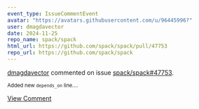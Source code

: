 ```yaml
---
event_type: IssueCommentEvent
avatar: "https://avatars.githubusercontent.com/u/96445996?"
user: dmagdavector
date: 2024-11-25
repo_name: spack/spack
html_url: https://github.com/spack/spack/pull/47753
repo_url: https://github.com/spack/spack
---
```


<a href='https://github.com/dmagdavector' target='_blank'>dmagdavector</a> commented on issue <a href='https://github.com/spack/spack/pull/47753' target='_blank'>spack/spack#47753</a>.

<small>Added new `depends_on` line....</small>

<a href='https://github.com/spack/spack/pull/47753' target='_blank'>View Comment</a>